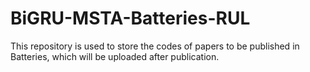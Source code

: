 # BiGRU-MSTA-Batteries-RUL
This repository is used to store the codes of papers to be published in Batteries, which will be uploaded after publication. 
